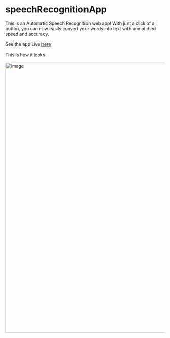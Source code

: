 # speechRecognitionApp
  This is an Automatic Speech Recognition web app! With just a click of a button, you can now easily convert your words into text with unmatched speed and accuracy.

See the app Live [here](https://github.com/suryathink/speechRecognitionApp)
</br></br>
This is how it looks
</br>
</br>
<img width="854" alt="image" src="https://user-images.githubusercontent.com/96377101/232207294-3df5e127-f335-4bfb-8a02-d2247091f6c1.png">

